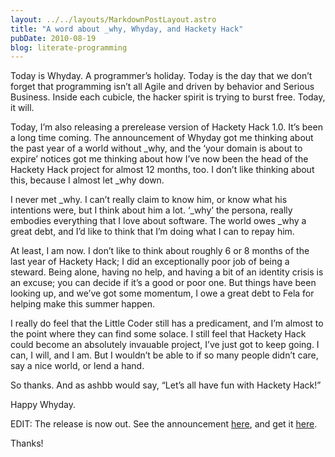```yaml
---
layout: ../../layouts/MarkdownPostLayout.astro
title: "A word about _why, Whyday, and Hackety Hack"
pubDate: 2010-08-19
blog: literate-programming
---
```



Today is Whyday. A programmer’s holiday. Today is the day that we don’t forget that programming isn’t all Agile and driven by behavior and Serious Business. Inside each cubicle, the hacker spirit is trying to burst free. Today, it will.

Today, I’m also releasing a prerelease version of Hackety Hack 1.0. It’s been a long time coming. The announcement of Whyday got me thinking about the past year of a world without _why, and the ‘your domain is about to expire’ notices got me thinking about how I’ve now been the head of the Hackety Hack project for almost 12 months, too. I don’t like thinking about this, because I almost let _why down.

I never met _why. I can’t really claim to know him, or know what his intentions were, but I think about him a lot. ‘_why’ the persona, really embodies everything that I love about software. The world owes _why a great debt, and I’d like to think that I’m doing what I can to repay him.

At least, I am now. I don’t like to think about roughly 6 or 8 months of the last year of Hackety Hack; I did an exceptionally poor job of being a steward. Being alone, having no help, and having a bit of an identity crisis is an excuse; you can decide if it’s a good or poor one. But things have been looking up, and we’ve got some momentum, I owe a great debt to Fela for helping make this summer happen.

I really do feel that the Little Coder still has a predicament, and I’m almost to the point where they can find some solace. I still feel that Hackety Hack could become an absolutely invauable project, I’ve just got to keep going. I can, I will, and I am. But I wouldn’t be able to if so many people didn’t care, say a nice world, or lend a hand.

So thanks. And as ashbb would say, “Let’s all have fun with Hackety Hack!”

Happy Whyday.

EDIT: The release is now out. See the announcement [here](http://hackety-hack.com/posts/happy_whyday), and get it [here](http://hackety-hack.com/).

Thanks!
